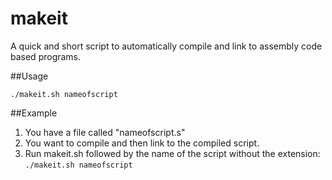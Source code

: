 makeit
======

A quick and short script to automatically compile and link to assembly code based programs. 

##Usage

```
./makeit.sh nameofscript
```

##Example

1. You have a file called "nameofscript.s"
2. You want to compile and then link to the compiled script.
3. Run makeit.sh followed by the name of the script without the extension:
   `./makeit.sh nameofscript`
